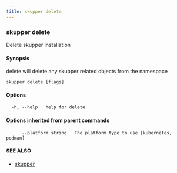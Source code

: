 ```yaml
---
title: skupper delete
---
```

### skupper delete

Delete skupper installation

#### Synopsis

delete will delete any skupper related objects from the namespace

```
skupper delete [flags]
```

#### Options

```
  -h, --help   help for delete
```

#### Options inherited from parent commands

```
      --platform string   The platform type to use [kubernetes, podman]
```

#### SEE ALSO

* [skupper](index.html) 

<!-- ###### Auto generated by spf13/cobra on 29-May-2024
 -->